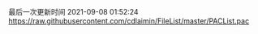 最后一次更新时间 2021-09-08 01:52:24
https://raw.githubusercontent.com/cdlaimin/FileList/master/PACList.pac

